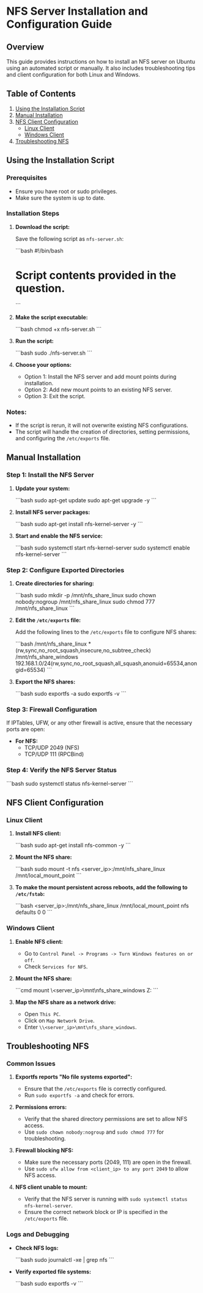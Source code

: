 
# NFS Server Installation and Configuration Guide

## Overview

This guide provides instructions on how to install an NFS server on Ubuntu using an automated script or manually. It also includes troubleshooting tips and client configuration for both Linux and Windows.

## Table of Contents

1. [Using the Installation Script](#using-the-installation-script)
2. [Manual Installation](#manual-installation)
3. [NFS Client Configuration](#nfs-client-configuration)
   - [Linux Client](#linux-client)
   - [Windows Client](#windows-client)
4. [Troubleshooting NFS](#troubleshooting-nfs)

## Using the Installation Script

### Prerequisites

- Ensure you have root or sudo privileges.
- Make sure the system is up to date.

### Installation Steps

1. **Download the script:**

   Save the following script as `nfs-server.sh`:

   \`\`\`bash
   #!/bin/bash
   # Script contents provided in the question.
   \`\`\`

2. **Make the script executable:**

   \`\`\`bash
   chmod +x nfs-server.sh
   \`\`\`

3. **Run the script:**

   \`\`\`bash
   sudo ./nfs-server.sh
   \`\`\`

4. **Choose your options:**

   - Option 1: Install the NFS server and add mount points during installation.
   - Option 2: Add new mount points to an existing NFS server.
   - Option 3: Exit the script.

### Notes:

- If the script is rerun, it will not overwrite existing NFS configurations.
- The script will handle the creation of directories, setting permissions, and configuring the `/etc/exports` file.

## Manual Installation

### Step 1: Install the NFS Server

1. **Update your system:**

   \`\`\`bash
   sudo apt-get update
   sudo apt-get upgrade -y
   \`\`\`

2. **Install NFS server packages:**

   \`\`\`bash
   sudo apt-get install nfs-kernel-server -y
   \`\`\`

3. **Start and enable the NFS service:**

   \`\`\`bash
   sudo systemctl start nfs-kernel-server
   sudo systemctl enable nfs-kernel-server
   \`\`\`

### Step 2: Configure Exported Directories

1. **Create directories for sharing:**

   \`\`\`bash
   sudo mkdir -p /mnt/nfs_share_linux
   sudo chown nobody:nogroup /mnt/nfs_share_linux
   sudo chmod 777 /mnt/nfs_share_linux
   \`\`\`

2. **Edit the `/etc/exports` file:**

   Add the following lines to the `/etc/exports` file to configure NFS shares:

   \`\`\`bash
   /mnt/nfs_share_linux *(rw,sync,no_root_squash,insecure,no_subtree_check)
   /mnt/nfs_share_windows 192.168.1.0/24(rw,sync,no_root_squash,all_squash,anonuid=65534,anongid=65534)
   \`\`\`

3. **Export the NFS shares:**

   \`\`\`bash
   sudo exportfs -a
   sudo exportfs -v
   \`\`\`

### Step 3: Firewall Configuration

If IPTables, UFW, or any other firewall is active, ensure that the necessary ports are open:

- **For NFS:**
  - TCP/UDP 2049 (NFS)
  - TCP/UDP 111 (RPCBind)

### Step 4: Verify the NFS Server Status

\`\`\`bash
sudo systemctl status nfs-kernel-server
\`\`\`

## NFS Client Configuration

### Linux Client

1. **Install NFS client:**

   \`\`\`bash
   sudo apt-get install nfs-common -y
   \`\`\`

2. **Mount the NFS share:**

   \`\`\`bash
   sudo mount -t nfs <server_ip>:/mnt/nfs_share_linux /mnt/local_mount_point
   \`\`\`

3. **To make the mount persistent across reboots, add the following to `/etc/fstab`:**

   \`\`\`bash
   <server_ip>:/mnt/nfs_share_linux /mnt/local_mount_point nfs defaults 0 0
   \`\`\`

### Windows Client

1. **Enable NFS client:**

   - Go to `Control Panel -> Programs -> Turn Windows features on or off`.
   - Check `Services for NFS`.

2. **Mount the NFS share:**

   \`\`\`cmd
   mount \\<server_ip>\mnt\nfs_share_windows Z:
   \`\`\`

3. **Map the NFS share as a network drive:**

   - Open `This PC`.
   - Click on `Map Network Drive`.
   - Enter `\\<server_ip>\mnt\nfs_share_windows`.

## Troubleshooting NFS

### Common Issues

1. **Exportfs reports "No file systems exported":**

   - Ensure that the `/etc/exports` file is correctly configured.
   - Run `sudo exportfs -a` and check for errors.

2. **Permissions errors:**

   - Verify that the shared directory permissions are set to allow NFS access.
   - Use `sudo chown nobody:nogroup` and `sudo chmod 777` for troubleshooting.

3. **Firewall blocking NFS:**

   - Make sure the necessary ports (2049, 111) are open in the firewall.
   - Use `sudo ufw allow from <client_ip> to any port 2049` to allow NFS access.

4. **NFS client unable to mount:**

   - Verify that the NFS server is running with `sudo systemctl status nfs-kernel-server`.
   - Ensure the correct network block or IP is specified in the `/etc/exports` file.

### Logs and Debugging

- **Check NFS logs:**

  \`\`\`bash
  sudo journalctl -xe | grep nfs
  \`\`\`

- **Verify exported file systems:**

  \`\`\`bash
  sudo exportfs -v
  \`\`\`
